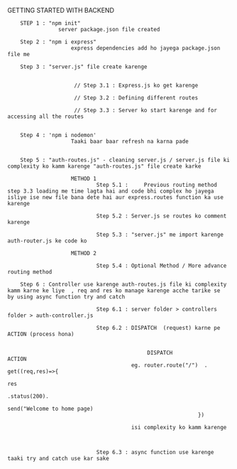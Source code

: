 GETTING STARTED WITH BACKEND


        STEP 1 : "npm init"
                    server package.json file created

        Step 2 : "npm i express"
                        express dependencies add ho jayega package.json file me           

        Step 3 : "server.js" file create karenge


                         // Step 3.1 : Express.js ko get karenge

                         // Step 3.2 : Defining different routes

                         // Step 3.3 : Server ko start karenge and for accessing all the routes


        Step 4 : 'npm i nodemon'
                        Taaki baar baar refresh na karna pade


        Step 5 : "auth-routes.js" - cleaning server.js / server.js file ki complexity ko kamm karenge "auth-routes.js" file create karke

                        METHOD 1
                                Step 5.1 :     Previous routing method step 3.3 loading me time lagta hai and code bhi complex ho jayega isliye ise new file bana dete hai aur express.routes function ka use karenge          

                                Step 5.2 : Server.js se routes ko comment karenge   

                                Step 5.3 : "server.js" me import karenge auth-router.js ke code ko  

                        METHOD 2

                                Step 5.4 : Optional Method / More advance routing method   

        Step 6 : Controller use karenge auth-routes.js file ki complexity kamm karne ke liye  , req and res ko manage karenge acche tarike se  by using async function try and catch       

                                Step 6.1 : server folder > controllers folder > auth-controller.js        

                                Step 6.2 : DISPATCH  (request) karne pe ACTION (process hona)


                                                DISPATCH                ACTION
                                           eg. router.route("/")  . get((req,res)=>{
                                                                        res
                                                                        .status(200).
                                                                        send("Welcome to home page)
                                                                })  

                                           isi complexity ko kamm karenge    



                                Step 6.3 : async function use karenge taaki try and catch use kar sake                                  
